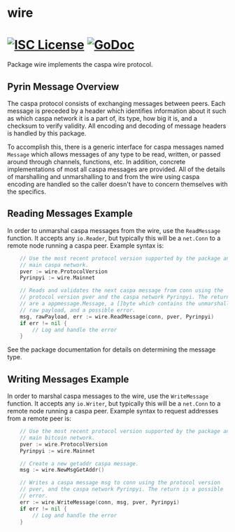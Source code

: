 wire
====

[![ISC License](http://img.shields.io/badge/license-ISC-blue.svg)](https://choosealicense.com/licenses/isc/)
[![GoDoc](https://img.shields.io/badge/godoc-reference-blue.svg)](http://godoc.org/github.com/kaspaclassic/caspad/wire)
=======

Package wire implements the caspa wire protocol.

## Pyrin Message Overview

The caspa protocol consists of exchanging messages between peers. Each message
is preceded by a header which identifies information about it such as which
caspa network it is a part of, its type, how big it is, and a checksum to
verify validity. All encoding and decoding of message headers is handled by this
package.

To accomplish this, there is a generic interface for caspa messages named
`Message` which allows messages of any type to be read, written, or passed
around through channels, functions, etc. In addition, concrete implementations
of most all caspa messages are provided. All of the details of marshalling and 
unmarshalling to and from the wire using caspa encoding are handled so the 
caller doesn't have to concern themselves with the specifics.

## Reading Messages Example

In order to unmarshal caspa messages from the wire, use the `ReadMessage`
function. It accepts any `io.Reader`, but typically this will be a `net.Conn`
to a remote node running a caspa peer. Example syntax is:

```Go
	// Use the most recent protocol version supported by the package and the
	// main caspa network.
	pver := wire.ProtocolVersion
	Pyrinpyi := wire.Mainnet

	// Reads and validates the next caspa message from conn using the
	// protocol version pver and the caspa network Pyrinpyi. The returns
	// are a appmessage.Message, a []byte which contains the unmarshalled
	// raw payload, and a possible error.
	msg, rawPayload, err := wire.ReadMessage(conn, pver, Pyrinpyi)
	if err != nil {
		// Log and handle the error
	}
```

See the package documentation for details on determining the message type.

## Writing Messages Example

In order to marshal caspa messages to the wire, use the `WriteMessage`
function. It accepts any `io.Writer`, but typically this will be a `net.Conn`
to a remote node running a caspa peer. Example syntax to request addresses
from a remote peer is:

```Go
	// Use the most recent protocol version supported by the package and the
	// main bitcoin network.
	pver := wire.ProtocolVersion
	Pyrinpyi := wire.Mainnet

	// Create a new getaddr caspa message.
	msg := wire.NewMsgGetAddr()

	// Writes a caspa message msg to conn using the protocol version
	// pver, and the caspa network Pyrinpyi. The return is a possible
	// error.
	err := wire.WriteMessage(conn, msg, pver, Pyrinpyi)
	if err != nil {
		// Log and handle the error
	}
```
